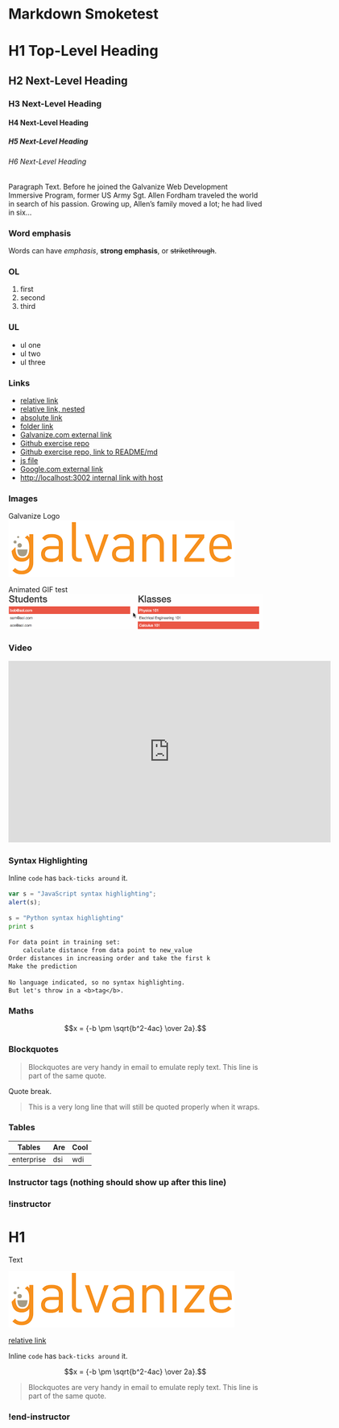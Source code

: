 # Markdown Smoketest

# H1 Top-Level Heading
## H2 Next-Level Heading
### H3 Next-Level Heading
#### H4 Next-Level Heading
##### H5 Next-Level Heading
###### H6 Next-Level Heading

Paragraph Text. Before he joined the Galvanize Web Development Immersive Program, former US Army Sgt. Allen Fordham traveled the world in search of his passion. Growing up, Allen’s family moved a lot; he had lived in six…

### Word emphasis
Words can have *emphasis*, **strong emphasis**, or ~~strikethrough~~.

### OL
1. first
1. second
1. third

### UL
* ul one
* ul two
* ul three

### Links
* [relative link](target.md)
* [relative link, nested](folder/target.md)
* [absolute link](https://github.com/Galvanize-IT/learn-sandbox/blob/master/target.md)
* [folder link](folder-DO-NOT-DELETE/)
* [Galvanize.com external link](http://www.galvanize.com)
* [Github exercise repo](https://github.com/gSchool/galvanize-eats)
* [Github exercise repo, link to README/md](https://github.com/gSchool/galvanize-eats/blob/master/README.md)
* [js file](sample.js)
* [Google.com external link](http://google.com)
* [http://localhost:3002 internal link with host](http://localhost:3002)

### Images
Galvanize Logo
![image](images/galvanize-logo.png)

Animated GIF test
![image](images/register_klass.gif)

### Video
<iframe src="https://player.vimeo.com/video/214871308" width="640" height="360" frameborder="0" webkitallowfullscreen mozallowfullscreen allowfullscreen></iframe>

### Syntax Highlighting
Inline `code` has `back-ticks around` it.

```javascript
var s = "JavaScript syntax highlighting";
alert(s);
```

```python
s = "Python syntax highlighting"
print s
```

```
For data point in training set:
    calculate distance from data point to new_value
Order distances in increasing order and take the first k
Make the prediction

No language indicated, so no syntax highlighting.
But let's throw in a <b>tag</b>.
```

### Maths
$$x = {-b \pm \sqrt{b^2-4ac} \over 2a}.$$

### Blockquotes

> Blockquotes are very handy in email to emulate reply text.
> This line is part of the same quote.

Quote break.

> This is a very long line that will still be quoted properly when it wraps.



### Tables

| Tables        | Are           | Cool  |
| ------------- |---------------| ------|
| enterprise    | dsi           | wdi   |

### Instructor tags (nothing should show up after this line)

### !instructor

# H1

Text

![image](images/galvanize-logo.png)

[relative link](target.md)

Inline `code` has `back-ticks around` it.

$$x = {-b \pm \sqrt{b^2-4ac} \over 2a}.$$

> Blockquotes are very handy in email to emulate reply text.
> This line is part of the same quote.

### !end-instructor
